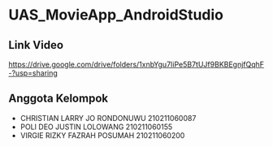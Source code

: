 # UAS_MovieApp_AndroidStudio

## Link Video
https://drive.google.com/drive/folders/1xnbYgu7IiPe5B7tUJf9BKBEgnjfQqhF-?usp=sharing

## Anggota Kelompok
- CHRISTIAN LARRY JO RONDONUWU	210211060087
- POLI DEO JUSTIN LOLOWANG	210211060155
- VIRGIE RIZKY FAZRAH POSUMAH  	210211060200
